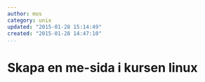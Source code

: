 ```yaml
---
author: mos
category: unix
updated: "2015-01-28 15:14:49"
created: "2015-01-28 14:47:10"
...
```

Skapa en me-sida i kursen linux
==================================

